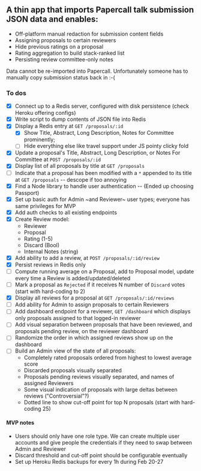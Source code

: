 ## A thin app that imports Papercall talk submission JSON data and enables:

* Off-platform manual redaction for submission content fields
* Assigning proposals to certain reviewers
* Hide previous ratings on a proposal
* Rating aggregation to build stack-ranked list
* Persisting review committee-only notes

Data cannot be re-imported into Papercall. Unfortunately someone has to manually
copy submission status back in :-(

### To dos

- [x] Connect up to a Redis server, configured with disk persistence (check
  Heroku offering configs)
- [x] Write script to dump contents of JSON file into Redis
- [x] Display a Redis entry at `GET /proposals/:id`
  - [x] Show Title, Abstract, Long Description, Notes for Committee prominently;
  - [ ] Hide everything else like travel support under JS pointy clicky fold
- [x] Update a proposal's Title, Abstract, Long Description, or Notes For
  Committee at `POST /proposals/:id`
- [x] Display list of all proposals by title at `GET /proposals`
- [ ] Indicate that a proposal has been modified with a `*` appended to its
  title at `GET /proposals` -- descope if too annoying
- [x] Find a Node library to handle user authentication -- (Ended up choosing Passport)
- [x] Set up basic auth for Admin ~and Reviewer~ user types; everyone has same
  privileges for MVP
- [x] Add auth checks to all existing endpoints
- [x] Create Review model:
    - Reviewer
    - Proposal
    - Rating (1-5)
    - Discard (Bool)
    - Internal Notes (string)
- [x] Add ability to add a review, at `POST /proposals/:id/review`
- [x] Persist reviews in Redis only
- [ ] Compute running average on a Proposal, add to Proposal model, update every time a Review is added/updated/deleted
- [ ] Mark a proposal as `Rejected` if it receives N number of `Discard` votes
  (start with hard-coding to 2) 
- [x] Display all reviews for a proposal at `GET /proposals/:id/reviews`
- [ ] Add ability for Admin to assign proposals to certain Reviewers
- [ ] Add dashboard endpoint for a reviewer, `GET /dashboard` which displays
  only proposals assigned to that logged-in reviewer
- [ ] Add visual separation between proposals that have been reviewed, and
  proposals pending review, on the reviewer dashboard
- [ ] Randomize the order in which assigned reviews show up on the dashboard
- [ ] Build an Admin view of the state of all proposals:
    - Completely rated proposals ordered from highest to lowest average score
    - Discarded proposals visually separated
    - Proposals pending reviews visually separated, and names of assigned Reviewers
    - Some visual indication of proposals with large deltas between reviews
      ("Controversial"?)
    - Dotted line to show cut-off point for top N proposals (start with
      hard-coding 25)

#### MVP notes

* Users should only have one role type. We can create multiple user accounts and
  give people the credentials if they need to swap between Admin and Reviewer
* Discard threshold and cut-off point should be configurable eventually
* Set up Heroku Redis backups for every 1h during Feb 20-27
